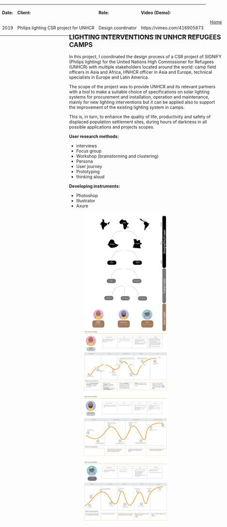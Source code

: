 <p align="right">
    <a href="https://gobrac.github.io/Portfolio/">Home </a> 
</p>

## LIGHTING INTERVENTIONS IN UNHCR REFUGEES CAMPS

In this project, I coordinated the design process of a CSR project of SIGNIFY (Philips lighting) for the United Nations High Commissioner for Refugees (UNHCR) with multiple stakeholders located around the world: camp field officers in Asia and Africa, HNHCR officer in Asia and Europe, technical specialists in Europe and Latin America.

The scope of the project was to provide UNHCR and its relevant partners with a tool to make a suitable choice of specifications on solar lighting systems for procurement and installation, operation and maintenance, mainly for new lighting interventions but it can be applied also to support the improvement of the existing lighting system in camps.

This is, in turn, to enhance the quality of life, productivity and safety of displaced population settlement sites, during hours of darkness in all possible applications and projects scopes.


**User research methods:**
<ul>
<li>interviews
<li>Focus group
<li>Workshop (brainstorming and clustering)
<li>Persona
<li>User journey
<li>Prototyping
<li>thinking aloud

</ul>

**Developing instruments:**
<ul>
<li>Photoshop
<li>Illustrator
<li>Axure
<ul>
  
  <table style="position: absolute; top: 0; bottom: 0; left: 0; right: 0;">
  <tr>
    <th><p align="left">Date:       </th></p>
    <th><p align="left">Client:       </th></p>
    <th><p align="left">Role:       </th></p>
    <th><p align="left">Video (Demo):       </th></p>
      <tr>
    <td><p align="right"> 2019              </th></p></td>
    <td><p align="right"> Philips lighting CSR project for UNHCR              </th></p></td>
    <td><p align="right"> Design coordinator              </th></td>
    <td><p align="right"> https://vimeo.com/416905873             </th></td>
  </tr>
  </tr>
</table>

<img src="https://github.com/gobrac/Portfolio/blob/master/images/3vkAm3AUGNDe0r1763RD3Q.webp?raw=true"/>
